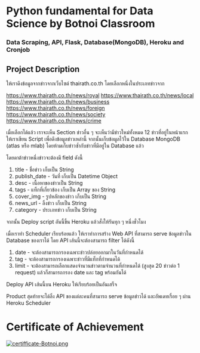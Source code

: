 # Python fundamental for Data Science by Botnoi Classroom #
### Data Scraping, API,  Flask, Database(MongoDB), Heroku and Cronjob

## Project Description
ให้เราดึงข้อมูลจากข่าวจากเว็บไซต์ thairath.co.th โดยเลือกหนึ่งในประเภทข่าวจาก

https://www.thairath.co.th/news/royal
https://www.thairath.co.th/news/local
https://www.thairath.co.th/news/business
https://www.thairath.co.th/news/foreign
https://www.thairath.co.th/news/society
https://www.thairath.co.th/news/crime

เมื่อเลือกได้แล้ว เราจะเห็น Section ข่าวอื่น ๆ จะเห็นว่ามีข่าวใหม่ทั้งหมด 12 ข่าวที่อยู่ในหน้าแรก ให้เราเขียน Script เพื่อดึงข้อมูลข่าวเหล่านี้ จากนั้นเก็บข้อมูลไว้ใน Database MongoDB (atlas หรือ mlab) โดยห้ามเก็บข่าวซ้ำกับข่าวที่มีอยู่ใน Database แล้ว

โดยดาต้าข่าวหนึ่งข่าวจะต้องมี field ดังนี้
1. title - ชื่อข่าว เก็บเป็น String
2. publish_date - วันที่ เก็บเป็น Datetime Object
3. desc - เนื้อหาของข่าวเป็น String
4. tags - แท็กที่เกี่ยวข้อง เก็บเป็น Array ของ String
5. cover_img - รูปหลักของข่าว เก็บเป็น String
6. news_url - ลิ้งข่าว เก็บเป็น String
7. category - ประเภทข่าว เก็บเป็น String


จากนั้น Deploy script อันนี้ขึ้น Heroku แล้วสั่งให้รันทุก ๆ หนึ่งชั่วโมง

เมื่อเราทำ Scheduler เรียบร้อยแล้ว ให้เราทำการสร้าง Web API ที่สามารถ serve ข้อมูลข่าวใน Database ของเราได้
โดย API เส้นนี้จะต้องสามารถ filter ได้ดังนี้
1. date - จะต้องสามารถกรองเฉพาะข่าวปล่อยออกมาในวันที่กำหนดได้
2. tag - จะต้องสามารถกรองเฉพาะข่าวที่มีแท็กที่กำหนดได้
3. limit - จะต้องสามารถเลือกแสดงจำนวนข่าวตามจำนวนที่กำหนดได้ (สูงสุด 20 ข่าวต่อ 1 request)
แล้วก็สามารถกรอง date และ tag พร้อมกันได้

Deploy API เส้นนี้บน Heroku ให้เรียบร้อยเป็นอันเสร็จ

Product สุดท้ายจะได้ลิ้ง API ของแต่ละคนที่สามารถ serve ข้อมูลข่าวได้ และอัพเดทเรื่อย ๆ ผ่าน Heroku Scheduler

# Certificate of Achievement
[![certifficate-Botnoi.png](https://i.postimg.cc/mg3jhgyc/certifficate-Botnoi.png)](https://postimg.cc/9DMZnVSV)
